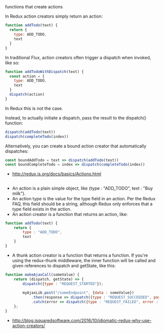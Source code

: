 ##

functions that create actions

In Redux action creators simply return an action:

```javascript
function addTodo(text) {
  return {
    type: ADD_TODO,
    text
  }
}
```

In traditional Flux, action creators often trigger a dispatch when invoked, like so:

```javascript
function addTodoWithDispatch(text) {
  const action = {
    type: ADD_TODO,
    text
  }
  dispatch(action)
}
```

In Redux this is not the case.

Instead, to actually initiate a dispatch, pass the result to the dispatch() function:

```javascript
dispatch(addTodo(text))
dispatch(completeTodo(index))
```

Alternatively, you can create a bound action creator that automatically dispatches:

```javascript
const boundAddTodo = text => dispatch(addTodo(text))
const boundCompleteTodo = index => dispatch(completeTodo(index))
```

- http://redux.js.org/docs/basics/Actions.html

##

- An action is a plain simple object, like {type : "ADD_TODO", text : "Buy milk"}.
- An action type is the value for the type field in an action. Per the Redux FAQ, this field should be a string, although Redux only enforces that a type field exists in the action.
- An action creator is a function that returns an action, like:

```javascript
function addTodo(text) {
    return {
        type : "ADD_TODO",
        text
    }
}
```

- A thunk action creator is a function that returns a function. If you're using the redux-thunk middleware, the inner function will be called and given references to dispatch and getState, like this:

```javascript
function makeAjaxCall(someValue) {
    return (dispatch, getState) => {
        dispatch({type : "REQUEST_STARTED"});
        
        myAjaxLib.post("/someEndpoint", {data : someValue})
            .then(response => dispatch({type : "REQUEST_SUCCEEDED", payload : response})
            .catch(error => dispatch({type : "REQUEST_FAILED", error : error});    
    };
}
```

- http://blog.isquaredsoftware.com/2016/10/idiomatic-redux-why-use-action-creators/
